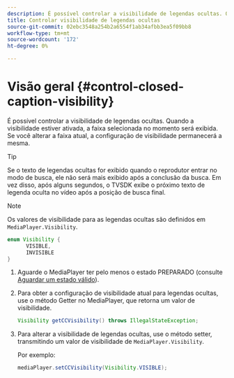 ```yaml
---
description: É possível controlar a visibilidade de legendas ocultas. Quando a visibilidade estiver ativada, a faixa selecionada no momento será exibida. Se você alterar a faixa atual, a configuração de visibilidade permanecerá a mesma.
title: Controlar visibilidade de legendas ocultas
source-git-commit: 02ebc3548a254b2a6554f1ab34afbb3ea5f09bb8
workflow-type: tm+mt
source-wordcount: '172'
ht-degree: 0%

---
```


# Visão geral {#control-closed-caption-visibility}

É possível controlar a visibilidade de legendas ocultas. Quando a visibilidade estiver ativada, a faixa selecionada no momento será exibida. Se você alterar a faixa atual, a configuração de visibilidade permanecerá a mesma.

>[!TIP]
>
>Se o texto de legendas ocultas for exibido quando o reprodutor entrar no modo de busca, ele não será mais exibido após a conclusão da busca. Em vez disso, após alguns segundos, o TVSDK exibe o próximo texto de legenda oculta no vídeo após a posição de busca final.

>[!NOTE]
>
>Os valores de visibilidade para as legendas ocultas são definidos em `MediaPlayer.Visibility`.
>
>```java
>enum Visibility { 
>       VISIBLE,  
>       INVISIBLE 
>}
>```
>

1. Aguarde o MediaPlayer ter pelo menos o estado PREPARADO (consulte [Aguardar um estado válido](../../../tvsdk-1.4-for-android/ui-configure/android-1.4-ui-state-prepared-wait-for.md)).
1. Para obter a configuração de visibilidade atual para legendas ocultas, use o método Getter no MediaPlayer, que retorna um valor de visibilidade.

   ```java
   Visibility getCCVisibility() throws IllegalStateException;
   ```

1. Para alterar a visibilidade de legendas ocultas, use o método setter, transmitindo um valor de visibilidade de `MediaPlayer.Visibility`.

   Por exemplo:

   ```java
   mediaPlayer.setCCVisibility(Visibility.VISIBLE);
   ```
